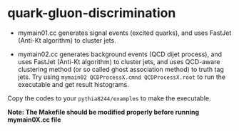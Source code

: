 # quark-gluon-discrimination

- mymain01.cc generates signal events (excited quarks), and uses FastJet (Anti-Kt algorithm) to cluster jets.

- mymain02.cc generates background events (QCD dijet process), and uses FastJet (Anti-Kt algorithm) to cluster jets, and uses QCD-aware clustering method (or so called ghost association method) to truth tag jets. Try using `mymain02 QCDProcessX.cmnd QCDProcessX.root` to run the executable and get result histograms.

Copy the codes to your `pythia8244/examples` to make the executable.

**Note: The Makefile should be modified properly before running mymain0X.cc file**